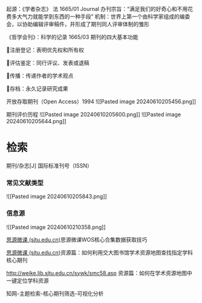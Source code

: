起源：《学者杂志》 法 1665/01 Journal
办刊宗旨：“满足我们的好奇心和不用花费多大气力就能学到东西的一种手段”
机制：世界上第一个由科学家组成的编委会，以协助编辑评审稿件，并形成了期刊同人评审体制的雏形

《哲学会刊》：科学的记录 1665/03
期刊的四大基本功能

注册登记：表明优先权和所有权

评估鉴定：同行评议、发表或退稿

传播：传递作者的学术观点

存档：永久记录研究成果


开放存取期刊（Open Access）1994
![[Pasted image 20240610205456.png]]

期刊评价历程
![[Pasted image 20240610205600.png]]
![[Pasted image 20240610205644.png]]
# 检索
期刊/杂志[J]
国际标准刊号（ISSN）

### 常见文献类型
![[Pasted image 20240610205843.png]]


### 信息源
![[Pasted image 20240610210358.png]]

[思源微课 (sjtu.edu.cn)](http://weike.lib.sjtu.edu.cn/sywk/smc38.asp)思源微课WOS核心合集数据获取技巧

[思源微课 (sjtu.edu.cn)](http://weike.lib.sjtu.edu.cn/sywk/smc55.asp)资源篇：如何利用交大图书馆学术资源地图查找指定学科核心期刊

http://weike.lib.sjtu.edu.cn/sywk/smc58.asp
资源篇：如何在学术资源地图中一键定位学科资源

知网-主题检索-核心期刊筛选-可视化分析



